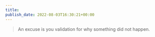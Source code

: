 ```yaml
---
title: 
publish_date: 2022-08-03T16:30:21+00:00
---
```


> An excuse is you validation for why something did not happen.
